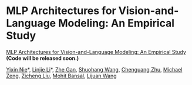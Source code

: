 # MLP Architectures for Vision-and-Language Modeling: An Empirical Study
[MLP Architectures for Vision-and-Language Modeling: An Empirical Study](www.google.com)  
**(Code will be released soon.)**

[Yixin Nie](https://easonnie.github.io/)\*, [Linjie Li](https://www.linkedin.com/in/linjie-li/)\*,
[Zhe Gan](https://zhegan27.github.io/),
[Shuohang Wang](https://sites.google.com/site/shuohangsite/),
[Chenguang Zhu](https://www.microsoft.com/en-us/research/people/chezhu/),
[Michael Zeng](https://www.microsoft.com/en-us/research/people/nzeng/),
[Zicheng Liu](https://www.microsoft.com/en-us/research/people/zliu/),
[Mohit Bansal](http://www.cs.unc.edu/~mbansal/),
[Lijuan Wang](https://www.microsoft.com/en-us/research/people/lijuanw/)
